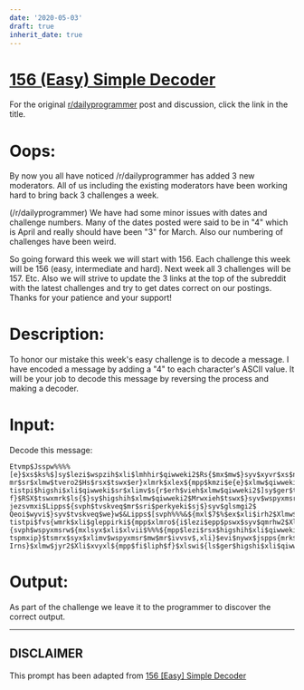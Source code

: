 ```yaml
---
date: '2020-05-03'
draft: true
inherit_date: true
---
```


# [156 (Easy) Simple Decoder](https://www.reddit.com/r/dailyprogrammer/comments/21w3lb/412014_challenge_156_easy_simple_decoder/)

For the original [r/dailyprogrammer](https://www.reddit.com/r/dailyprogrammer/) post and discussion, click the link in the title.

# Oops:
By now you all have noticed /r/dailyprogrammer has added 3 new moderators. All of us including the existing moderators have been working hard to bring back 3 challenges a week.

(/r/dailyprogrammer)
We have had some minor issues with dates and challenge numbers. Many of the dates posted were said to be in "4" which is April and really should have been "3" for March. Also our numbering of challenges have been weird.

So going forward this week we will start with 156. Each challenge this week will be 156 (easy, intermediate and hard). Next week all 3 challenges will be 157. Etc. Also we will strive to update the 3 links at the top of the subreddit with the latest challenges and try to get dates correct on our postings. Thanks for your patience and your support!

# Description:
To honor our mistake this week's easy challenge is to decode a message. I have encoded a message by adding a "4" to each character's ASCII value. It will be your job to decode this message by reversing the process and making a decoder.

# Input:
Decode this message:


```
Etvmp$Jsspw%%%%
[e}$xs$ks%$]sy$lezi$wspzih$xli$lmhhir$qiwweki2$Rs{$mx$mw$}syv$xyvr$xs$nsmr
mr$sr$xlmw$tvero2$Hs$rsx$tswx$er}xlmrk$xlex${mpp$kmzi$e{e}$xlmw$qiwweki2$Pix
tistpi$higshi$xli$qiwweki$sr$xlimv$s{r$erh$vieh$xlmw$qiwweki2$]sy$ger$tpe}$epsrk
f}$RSX$tswxmrk$ls{$}sy$higshih$xlmw$qiwweki2$Mrwxieh$tswx$}syv$wspyxmsr$xs$fi$}syv
jezsvmxi$Lipps${svph$tvskveq$mr$sri$perkyeki$sj$}syv$glsmgi2$
Qeoi$wyvi$}syv$tvskveq$we}w$&Lipps$[svph%%%&${mxl$7$%$ex$xli$irh2$Xlmw${e}
tistpi$fvs{wmrk$xli$gleppirki${mpp$xlmro${i$lezi$epp$pswx$syv$qmrhw2$Xlswi${ls$tswx$lipps
{svph$wspyxmsrw${mxlsyx$xli$xlvii$%%%${mpp$lezi$rsx$higshih$xli$qiwweki$erh$ws$}sy$ger$
tspmxip}$tsmrx$syx$xlimv$wspyxmsr$mw$mr$ivvsv$,xli}$evi$nywx$jspps{mrk$epsrk${mxlsyx$ors{mrk-
Irns}$xlmw$jyr2$Xli$xvyxl${mpp$fi$liph$f}$xlswi${ls$ger$higshi$xli$qiwweki2$>-
```
# Output:
As part of the challenge we leave it to the programmer to discover the correct output.


----
## **DISCLAIMER**
This prompt has been adapted from [156 [Easy] Simple Decoder](https://www.reddit.com/r/dailyprogrammer/comments/21w3lb/412014_challenge_156_easy_simple_decoder/
)
